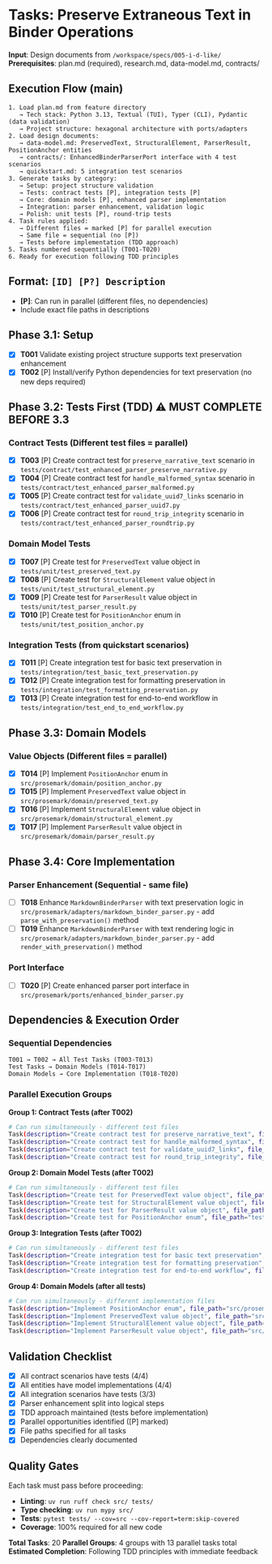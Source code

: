 # Tasks: Preserve Extraneous Text in Binder Operations

**Input**: Design documents from `/workspace/specs/005-i-d-like/`
**Prerequisites**: plan.md (required), research.md, data-model.md, contracts/

## Execution Flow (main)
```
1. Load plan.md from feature directory
   → Tech stack: Python 3.13, Textual (TUI), Typer (CLI), Pydantic (data validation)
   → Project structure: hexagonal architecture with ports/adapters
2. Load design documents:
   → data-model.md: PreservedText, StructuralElement, ParserResult, PositionAnchor entities
   → contracts/: EnhancedBinderParserPort interface with 4 test scenarios
   → quickstart.md: 5 integration test scenarios
3. Generate tasks by category:
   → Setup: project structure validation
   → Tests: contract tests [P], integration tests [P]
   → Core: domain models [P], enhanced parser implementation
   → Integration: parser enhancement, validation logic
   → Polish: unit tests [P], round-trip tests
4. Task rules applied:
   → Different files = marked [P] for parallel execution
   → Same file = sequential (no [P])
   → Tests before implementation (TDD approach)
5. Tasks numbered sequentially (T001-T020)
6. Ready for execution following TDD principles
```

## Format: `[ID] [P?] Description`
- **[P]**: Can run in parallel (different files, no dependencies)
- Include exact file paths in descriptions

## Phase 3.1: Setup
- [x] **T001** Validate existing project structure supports text preservation enhancement
- [x] **T002** [P] Install/verify Python dependencies for text preservation (no new deps required)

## Phase 3.2: Tests First (TDD) ⚠️ MUST COMPLETE BEFORE 3.3

### Contract Tests (Different test files = parallel)
- [x] **T003** [P] Create contract test for `preserve_narrative_text` scenario in `tests/contract/test_enhanced_parser_preserve_narrative.py`
- [x] **T004** [P] Create contract test for `handle_malformed_syntax` scenario in `tests/contract/test_enhanced_parser_malformed.py`
- [x] **T005** [P] Create contract test for `validate_uuid7_links` scenario in `tests/contract/test_enhanced_parser_uuid7.py`
- [x] **T006** [P] Create contract test for `round_trip_integrity` scenario in `tests/contract/test_enhanced_parser_roundtrip.py`

### Domain Model Tests
- [x] **T007** [P] Create test for `PreservedText` value object in `tests/unit/test_preserved_text.py`
- [x] **T008** [P] Create test for `StructuralElement` value object in `tests/unit/test_structural_element.py`
- [x] **T009** [P] Create test for `ParserResult` value object in `tests/unit/test_parser_result.py`
- [x] **T010** [P] Create test for `PositionAnchor` enum in `tests/unit/test_position_anchor.py`

### Integration Tests (from quickstart scenarios)
- [x] **T011** [P] Create integration test for basic text preservation in `tests/integration/test_basic_text_preservation.py`
- [x] **T012** [P] Create integration test for formatting preservation in `tests/integration/test_formatting_preservation.py`
- [x] **T013** [P] Create integration test for end-to-end workflow in `tests/integration/test_end_to_end_workflow.py`

## Phase 3.3: Domain Models

### Value Objects (Different files = parallel)
- [x] **T014** [P] Implement `PositionAnchor` enum in `src/prosemark/domain/position_anchor.py`
- [x] **T015** [P] Implement `PreservedText` value object in `src/prosemark/domain/preserved_text.py`
- [x] **T016** [P] Implement `StructuralElement` value object in `src/prosemark/domain/structural_element.py`
- [x] **T017** [P] Implement `ParserResult` value object in `src/prosemark/domain/parser_result.py`

## Phase 3.4: Core Implementation

### Parser Enhancement (Sequential - same file)
- [ ] **T018** Enhance `MarkdownBinderParser` with text preservation logic in `src/prosemark/adapters/markdown_binder_parser.py` - add `parse_with_preservation()` method
- [ ] **T019** Enhance `MarkdownBinderParser` with text rendering logic in `src/prosemark/adapters/markdown_binder_parser.py` - add `render_with_preservation()` method

### Port Interface
- [ ] **T020** [P] Create enhanced parser port interface in `src/prosemark/ports/enhanced_binder_parser.py`

## Dependencies & Execution Order

### Sequential Dependencies
```
T001 → T002 → All Test Tasks (T003-T013)
Test Tasks → Domain Models (T014-T017)
Domain Models → Core Implementation (T018-T020)
```

### Parallel Execution Groups

**Group 1: Contract Tests (after T002)**
```bash
# Can run simultaneously - different test files
Task(description="Create contract test for preserve_narrative_text", file_path="tests/contract/test_enhanced_parser_preserve_narrative.py")
Task(description="Create contract test for handle_malformed_syntax", file_path="tests/contract/test_enhanced_parser_malformed.py")
Task(description="Create contract test for validate_uuid7_links", file_path="tests/contract/test_enhanced_parser_uuid7.py")
Task(description="Create contract test for round_trip_integrity", file_path="tests/contract/test_enhanced_parser_roundtrip.py")
```

**Group 2: Domain Model Tests (after T002)**
```bash
# Can run simultaneously - different test files
Task(description="Create test for PreservedText value object", file_path="tests/unit/test_preserved_text.py")
Task(description="Create test for StructuralElement value object", file_path="tests/unit/test_structural_element.py")
Task(description="Create test for ParserResult value object", file_path="tests/unit/test_parser_result.py")
Task(description="Create test for PositionAnchor enum", file_path="tests/unit/test_position_anchor.py")
```

**Group 3: Integration Tests (after T002)**
```bash
# Can run simultaneously - different test files
Task(description="Create integration test for basic text preservation", file_path="tests/integration/test_basic_text_preservation.py")
Task(description="Create integration test for formatting preservation", file_path="tests/integration/test_formatting_preservation.py")
Task(description="Create integration test for end-to-end workflow", file_path="tests/integration/test_end_to_end_workflow.py")
```

**Group 4: Domain Models (after all tests)**
```bash
# Can run simultaneously - different implementation files
Task(description="Implement PositionAnchor enum", file_path="src/prosemark/domain/position_anchor.py")
Task(description="Implement PreservedText value object", file_path="src/prosemark/domain/preserved_text.py")
Task(description="Implement StructuralElement value object", file_path="src/prosemark/domain/structural_element.py")
Task(description="Implement ParserResult value object", file_path="src/prosemark/domain/parser_result.py")
```

## Validation Checklist
- [x] All contract scenarios have tests (4/4)
- [x] All entities have model implementations (4/4)
- [x] All integration scenarios have tests (3/3)
- [x] Parser enhancement split into logical steps
- [x] TDD approach maintained (tests before implementation)
- [x] Parallel opportunities identified ([P] marked)
- [x] File paths specified for all tasks
- [x] Dependencies clearly documented

## Quality Gates
Each task must pass before proceeding:
- **Linting**: `uv run ruff check src/ tests/`
- **Type checking**: `uv run mypy src/`
- **Tests**: `pytest tests/ --cov=src --cov-report=term:skip-covered`
- **Coverage**: 100% required for all new code

**Total Tasks**: 20
**Parallel Groups**: 4 groups with 13 parallel tasks total
**Estimated Completion**: Following TDD principles with immediate feedback

